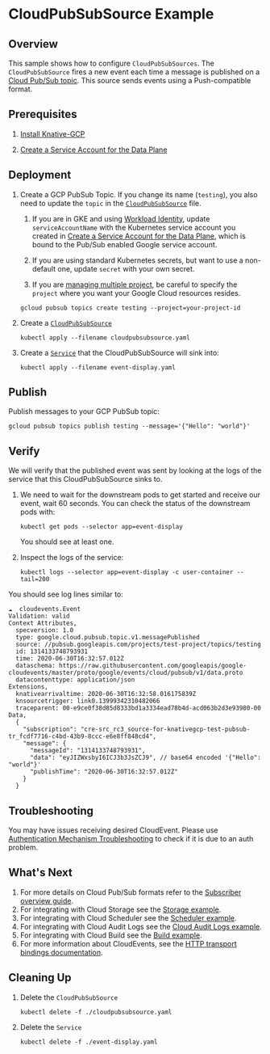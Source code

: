 # CloudPubSubSource Example

## Overview

This sample shows how to configure `CloudPubSubSources`. The `CloudPubSubSource`
fires a new event each time a message is published on a
[Cloud Pub/Sub topic](https://cloud.google.com/pubsub/). This source sends
events using a Push-compatible format.

## Prerequisites

1. [Install Knative-GCP](../../install/install-knative-gcp.md)

1. [Create a Service Account for the Data Plane](../../install/dataplane-service-account.md)

## Deployment

1. Create a GCP PubSub Topic. If you change its name (`testing`), you also need
   to update the `topic` in the [`CloudPubSubSource`](cloudpubsubsource.yaml)
   file.

   1. If you are in GKE and using
      [Workload Identity](https://cloud.google.com/kubernetes-engine/docs/how-to/workload-identity),
      update `serviceAccountName` with the Kubernetes service account you
      created in
      [Create a Service Account for the Data Plane](../../install/dataplane-service-account.md),
      which is bound to the Pub/Sub enabled Google service account.

   1. If you are using standard Kubernetes secrets, but want to use a
      non-default one, update `secret` with your own secret.

   1. If you are [managing multiple project](../../install/managing-multiple-projects.md), be careful to specify the `project`
   where you want your Google Cloud resources resides.

   ```shell
   gcloud pubsub topics create testing --project=your-project-id
   ```

1. Create a [`CloudPubSubSource`](cloudpubsubsource.yaml)

   ```shell
   kubectl apply --filename cloudpubsubsource.yaml
   ```

1. Create a [`Service`](event-display.yaml) that the CloudPubSubSource will sink
   into:

   ```shell
   kubectl apply --filename event-display.yaml
   ```

## Publish

Publish messages to your GCP PubSub topic:

```shell
gcloud pubsub topics publish testing --message='{"Hello": "world"}'
```

## Verify

We will verify that the published event was sent by looking at the logs of the
service that this CloudPubSubSource sinks to.

1. We need to wait for the downstream pods to get started and receive our event,
   wait 60 seconds. You can check the status of the downstream pods with:

   ```shell
   kubectl get pods --selector app=event-display
   ```

   You should see at least one.

1. Inspect the logs of the service:

   ```shell
   kubectl logs --selector app=event-display -c user-container --tail=200
   ```

You should see log lines similar to:

```shell
☁️  cloudevents.Event
Validation: valid
Context Attributes,
  specversion: 1.0
  type: google.cloud.pubsub.topic.v1.messagePublished
  source: //pubsub.googleapis.com/projects/test-project/topics/testing
  id: 1314133748793931
  time: 2020-06-30T16:32:57.012Z
  dataschema: https://raw.githubusercontent.com/googleapis/google-cloudevents/master/proto/google/events/cloud/pubsub/v1/data.proto
  datacontenttype: application/json
Extensions,
  knativearrivaltime: 2020-06-30T16:32:58.016175839Z
  knsourcetrigger: link0.13999342310482066
  traceparent: 00-e9ce0f38d85d8333bd1a3334ead78b4d-acd063b2d3e93980-00
Data,
  {
    "subscription": "cre-src_rc3_source-for-knativegcp-test-pubsub-tr_fcdf7716-c4bd-43b9-8ccc-e6e8ff848cd4",
    "message": {
      "messageId": "1314133748793931",
      "data": "eyJIZWxsbyI6ICJ3b3JsZCJ9", // base64 encoded '{"Hello": "world"}'
      "publishTime": "2020-06-30T16:32:57.012Z"
    }
  }
```

## Troubleshooting

You may have issues receiving desired CloudEvent. Please use
[Authentication Mechanism Troubleshooting](../../how-to/authentication-mechanism-troubleshooting.md)
to check if it is due to an auth problem.

## What's Next

1. For more details on Cloud Pub/Sub formats refer to the
   [Subscriber overview guide](https://cloud.google.com/pubsub/docs/subscriber).
1. For integrating with Cloud Storage see the
   [Storage example](../../examples/cloudstoragesource/README.md).
1. For integrating with Cloud Scheduler see the
   [Scheduler example](../../examples/cloudschedulersource/README.md).
1. For integrating with Cloud Audit Logs see the
   [Cloud Audit Logs example](../../examples/cloudauditlogssource/README.md).
1. For integrating with Cloud Build see the
   [Build example](../../examples/cloudbuildsource/README.md).
1. For more information about CloudEvents, see the
   [HTTP transport bindings documentation](https://github.com/cloudevents/spec).

## Cleaning Up

1. Delete the `CloudPubSubSource`

   ```shell
   kubectl delete -f ./cloudpubsubsource.yaml
   ```

1. Delete the `Service`

   ```shell
   kubectl delete -f ./event-display.yaml
   ```
